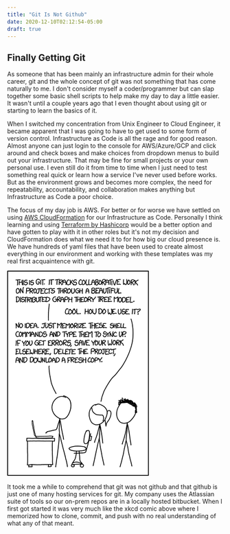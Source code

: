 ```yaml
---
title: "Git Is Not Github"
date: 2020-12-10T02:12:54-05:00
draft: true
---
```


[xkcdlink]: https://xkcd.com/1597/
[xkcdpng]: /img/git.png#center

## Finally Getting Git

As someone that has been mainly an infrastructure admin for their whole career, git and the whole concept of git was not something that has come naturally to me. I don't consider myself a coder/programmer but can slap together some basic shell scripts to help make my day to day a little easier. It wasn't until a couple years ago that I even thought about using git or starting to learn the basics of it.

When I switched my concentration from Unix Engineer to Cloud Engineer, it became apparent that I was going to have to get used to some form of version control. Infrastructure as Code is all the rage and for good reason. Almost anyone can just login to the console for AWS/Azure/GCP and click around and check boxes and make choices from dropdown menus to build out your infrastructure. That may be fine for small projects or your own personal use. I even still do it from time to time when I just need to test something real quick or learn how a service I've never used before works. But as the environment grows and becomes more complex, the need for repeatability, accountability, and collaboration makes anything but Infrastructure as Code a poor choice.

The focus of my day job is AWS. For better or for worse we have settled on using [AWS CloudFormation](https://aws.amazon.com/cloudformation/) for our Infrastructure as Code. Personally I think learning and using [Terraform by Hashicorp](https://www.terraform.io/) would be a better option and have gotten to play with it in other roles but it's not my decision and CloudFormation does what we need it to for how big our cloud presence is. We have hundreds of yaml files that have been used to create almost everything in our environment and working with these templates was my real first acquaintence with git.

[![xkcd 1597][xkcdpng]][xkcdlink]  

It took me a while to comprehend that git was not github and that github is just one of many hosting services for git. My company uses the Atlassian suite of tools so our on-prem repos are in a locally hosted bitbucket.  When I first got started it was very much like the xkcd comic above where I memorized how to clone, commit, and push with no real understanding of what any of that meant. 
